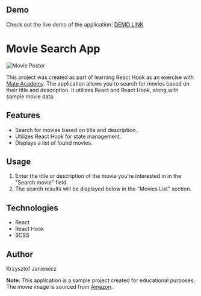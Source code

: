## Demo

Check out the live demo of the application: [DEMO LINK](https://spojrzenie.github.io/react_movies-list-filter/)

# Movie Search App

![Movie Poster](https://m.media-amazon.com/images/M/MV5BMjAxMzY3NjcxNF5BMl5BanBnXkFtZTcwNTI5OTM0Mw@@._V1_SX300.jpg)

This project was created as part of learning React Hook as an exercise with [Mate Academy](https://www.mateacademy.com/). The application allows you to search for movies based on their title and description. It utilizes React and React Hook, along with sample movie data.

## Features

- Search for movies based on title and description.
- Utilizes React Hook for state management.
- Displays a list of found movies.

## Usage

1. Enter the title or description of the movie you're interested in in the "Search movie" field.
2. The search results will be displayed below in the "Movies List" section.

## Technologies

- React
- React Hook
- SCSS

## Author

Krzysztof Janiewicz

**Note:** This application is a sample project created for educational purposes. The movie image is sourced from [Amazon](https://www.amazon.com/).
